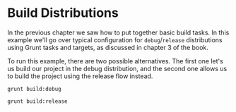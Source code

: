 # Build Distributions

In the previous chapter we saw how to put together basic build tasks. In this example we'll go over typical configuration for `debug`/`release` distributions using Grunt tasks and targets, as discussed in chapter 3 of the book.

To run this example, there are two possible alternatives. The first one let's us build our project in the debug distribution, and the second one allows us to build the project using the release flow instead.

```shell
grunt build:debug
```

```shell
grunt build:release
```